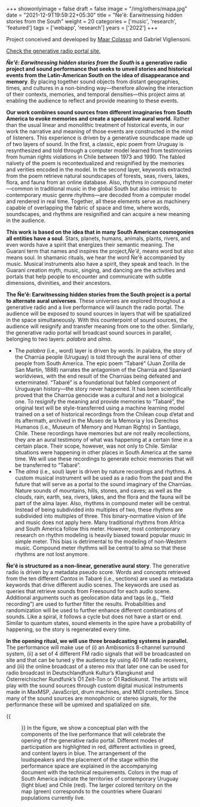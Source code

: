 +++
showonlyimage = false
draft = false
image = "/img/others/mapa.jpg"
date = "2021-12-9T19:59:22+05:30"
title = "Ñe'ê: Earwitnessing hidden stories from the South"
weight = 20
categories = ['music', 'research', 'featured']
tags = ['webapp', 'research']
years = ['2022']
+++

<!--more-->

Project conceived and developed by [Maar Colasso](https://maar.world/) and Gabriel Vigliensoni.

[Check the generative radio portal site.](https://media.vigliensoni.com/code/generative-radio/test/)

**_Ñe'ê: Earwitnessing hidden stories from the South_ is a generative radio project and sound performance that seeks to unveil stories and historical events from the Latin-American South on the idea of disappearance and memory**. By placing together sound objects from distant geographies, times, and cultures in a non-binding way—therefore allowing the interaction of their contexts, memories, and temporal densities—this project aims at enabling the audience to reflect and provide meaning to these events. 

**Our work combines sound sources from different imaginaries from South America to evoke memories and create a speculative aural world**. Rather than the usual linear and monolithic treatment of historical events, in our work the narrative and meaning of those events are constructed in the mind of listeners. This experience is driven by a generative soundscape made up of two layers of sound. In the first, a classic, epic poem from Uruguay is resynthesized and told through a computer model learned from testimonies from human rights violations in Chile between 1973 and 1990. The fabled naïvety of the poem is recontextualized and resignified by the memories and verities encoded in the model. In the second layer, keywords extracted from the poem retrieve natural soundscapes of forests, seas, rivers, lakes, flora, and fauna from an online database. Also, rhythms in compound meter—common in traditional music in the global South but also intrinsic to contemporary music genre rhythms—are decoded from a computer model and rendered in real time. Together, all these elements serve as machinery capable of overlapping the fabric of space and time, where words, soundscapes, and rhythms are resignified and can acquire a new meaning in the audience.

 
**This work is based on the idea that in many South American cosmogonies all entities have a soul**. Stars, planets, humans, animals, plants, rivers, and even words have a spirit that energizes their semantic meaning. The Guaraní term that names and inspires the project,_Ñe'ê_, means word but also means soul. In shamanic rituals, we
hear the word Ñe'ê accompanied by music. Musical instruments also have a spirit, they speak and teach. In the Guaraní creation myth, music, singing, and dancing are the activities and portals that help people to encounter and communicate with subtle dimensions, divinities, and their ancestors.

**The Ñe'ê: Earwitnessing hidden stories from the South project is a portal to alternate aural universes**. These universes are explored throughout a generative radio and a live performance will launch the radio portal. The audience will be exposed to sound sources in layers that will be spatialized in the space simultaneously. With this counterpoint of sound sources, the audience will resignify and transfer meaning from one to the other. Similarly, the generative radio portal will broadcast sound sources in parallel, belonging to two layers: _palabra_ and _alma_.

- The _palabra_ (i.e., word) layer is driven by words. In palabra, the story of the Charrúa people (Uruguay) is told through the aural lens of other people from South America. The epic poem “Tabaré” (Juan Zorilla de San Martín, 1888) narrates the antagonism of the Charrúa and Spaniard worldviews, with the end result of the Charrúas being defeated and exterminated. “Tabaré” is a foundational but fabled component of Uruguayan history—the story never happened. It has been scientifically proved that the Charrúa genocide was a cultural and not a biological one. To resignify the meaning and provide memories to “Tabaré”, the original text will be style-transferred using a machine learning model trained on a set of historical recordings from the Chilean coup d’etat and its aftermath, archived in the Museo de la Memoria y los Derechos Humanos (i.e., Museum of Memory and Human Rights) in Santiago, Chile. These recordings have memories but are not really recollections, they are an aural testimony of what was happening at a certain time in a certain place. Their scope, however, was not only to Chile. Similar situations were happening in other places in South America at the same time. We will use these recordings to generate echoic memories that will be transferred to “Tabaré”.
- The _alma_ (i.e., soul) layer is driven by nature recordings and rhythms. A custom musical instrument will be used as a radio from the past and the future that will serve as a portal to the sound imaginary of the Charrúas. Nature sounds of mountains, hills, stones, and caves; as well as the clouds, rain, earth, sea, rivers, lakes, and the flora and the fauna will be part of the alma layer. Also, rhythms in compound meter will be central. Instead of being subdivided into multiples of two, these rhythms are subdivided into multiples of three. This binary-normative vision of life and music does not apply here. Many traditional rhythms from Africa and South America follow this meter. However, most contemporary research on rhythm modeling is heavily biased toward popular music in simple meter. This bias is detrimental to the modeling of non-Western music. Compound meter rhythms will be central to alma so that these rhythms are not lost anymore.

**Ñe'ê is structured as a non-linear, generative aural story**. The generative radio is driven by a metadata pseudo score. Words and concepts retrieved from the ten different _Cantos_ in Tabaré (i.e., sections) are used as metadata keywords that drive different audio scenes. The keywords are used as queries that retrieve sounds from Freesound for each audio scene. Additional arguments such as geolocation data and tags (e.g., “field recording”) are used to further filter the results. Probabilities and randomization will be used to further enhance different combinations of sounds. Like a spiral, it follows a cycle but does not have a start or end. Similar to quantum states, sound elements in the spire have a probability of happening, so the story is regenerated every time.

**In the opening ritual, we will use three broadcasting systems in parallel.** The performance will make use of (i) an Ambisonics 8-channel surround system, (ii) a set of 4 different FM radio signals that will be broadcasted on site and that can be tuned y the audience by using 40 FM radio receivers, and (iii) the online broadcast of a stereo mix that later one can be used for radio broadcast in Deutschlandfunk Kultur’s Klangkunst and Österreichischer Rundfunk’s Ö1 Zeit-Ton or Ö1 Radiokunst. The artists will play with the sound sources through custom digital musical instruments made in MaxMSP, JavaScript, drum machines, and MIDI controllers. Since many of the sound sources are monophonic or stereo signals, for the performance these will be upmixed and spatialized on site.

{{<figure src="/img/others/nehe-mapa-placing.jpg">}}
In the figure, we show a conceptual plan with the components of the live performance that will celebrate the opening of the generative radio portal. Different modes of participation are highlighted in red, different activities in greed, and content layers in blue. The arrangement of the loudspeakers and the placement of the stage within the performance space are explained in the accompanying document with the technical requirements. Colors in the map of South America indicate the territories of contemporary Uruguay (light blue) and Chile (red). The larger colored territory on the map (green) corresponds to the countries where Guaraní populations currently live.



